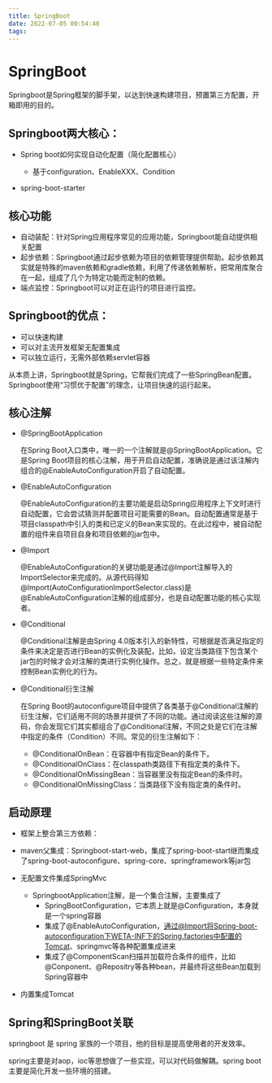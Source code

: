 ```yaml
---
title: SpringBoot
date: 2022-07-05 00:54:40
tags:
---
```


# SpringBoot

Springboot是Spring框架的脚手架，以达到快速构建项目，预置第三方配置，开箱即用的目的。



## Springboot两大核心：

- Spring boot如何实现自动化配置（简化配置核心）
  - 基于configuration、EnableXXX、Condition

- spring-boot-starter

<!-- more -->



## 核心功能

- 自动装配：针对Spring应用程序常见的应用功能，Springboot能自动提供相关配置
- 起步依赖：Springboot通过起步依赖为项目的依赖管理提供帮助。起步依赖其实就是特殊的maven依赖和gradle依赖，利用了传递依赖解析，把常用库聚合在一起，组成了几个为特定功能而定制的依赖。
- 端点监控：Springboot可以对正在运行的项目进行监控。

## Springboot的优点：

- 可以快速构建
- 可以对主流开发框架无配置集成
- 可以独立运行，无需外部依赖servlet容器

从本质上讲，Springboot就是Spring，它帮我们完成了一些SpringBean配置。Springboot使用“习惯优于配置”的理念，让项目快速的运行起来。

## 核心注解

- @SpringBootApplication

  在Spring Boot入口类中，唯一的一个注解就是@SpringBootApplication。它是Spring Boot项目的核心注解，用于开启自动配置，准确说是通过该注解内组合的@EnableAutoConfiguration开启了自动配置。

- @EnableAutoConfiguration

  @EnableAutoConfiguration的主要功能是启动Spring应用程序上下文时进行自动配置，它会尝试猜测并配置项目可能需要的Bean。自动配置通常是基于项目classpath中引入的类和已定义的Bean来实现的。在此过程中，被自动配置的组件来自项目自身和项目依赖的jar包中。

- @Import

  @EnableAutoConfiguration的关键功能是通过@Import注解导入的ImportSelector来完成的。从源代码得知@Import(AutoConfigurationImportSelector.class)是@EnableAutoConfiguration注解的组成部分，也是自动配置功能的核心实现者。

  

- @Conditional

  @Conditional注解是由Spring 4.0版本引入的新特性，可根据是否满足指定的条件来决定是否进行Bean的实例化及装配，比如，设定当类路径下包含某个jar包的时候才会对注解的类进行实例化操作。总之，就是根据一些特定条件来控制Bean实例化的行为。

- @Conditional衍生注解

  在Spring Boot的autoconfigure项目中提供了各类基于@Conditional注解的衍生注解，它们适用不同的场景并提供了不同的功能。通过阅读这些注解的源码，你会发现它们其实都组合了@Conditional注解，不同之处是它们在注解中指定的条件（Condition）不同。常见的衍生注解如下：

  - @ConditionalOnBean：在容器中有指定Bean的条件下。
  - @ConditionalOnClass：在classpath类路径下有指定类的条件下。
  - @ConditionalOnMissingBean：当容器里没有指定Bean的条件时。
  - @ConditionalOnMissingClass：当类路径下没有指定类的条件时。



## 启动原理

- 框架上整合第三方依赖：

- maven父集成：Springboot-start-web，集成了spring-boot-start继而集成了spring-boot-autoconfigure、spring-core、springframework等jar包

  

- 无配置文件集成SpringMvc

  - SpringbootApplication注解，是一个集合注解，主要集成了
    - SpringBootConfiguration，它本质上就是@Configuration，本身就是一个spring容器
    - 集成了@EnableAutoConfiguration，通过@Import将Spring-boot-autoconfiguration下WETA-INF下的Spring.factories中配置的Tomcat、springmvc等各种配置集成进来
    - 集成了@ComponentScan扫描并加载符合条件的组件，比如@Conponent、@Repositry等各种bean，并最终将这些Bean加载到Spring容器中

- 内置集成Tomcat



## Spring和SpringBoot关联

springboot 是 spring 家族的一个项目，他的目标是提高使用者的开发效率。

spring主要是对aop，ioc等思想做了一些实现，可以对代码做解耦。spring boot主要是简化开发一些环境的搭建。
